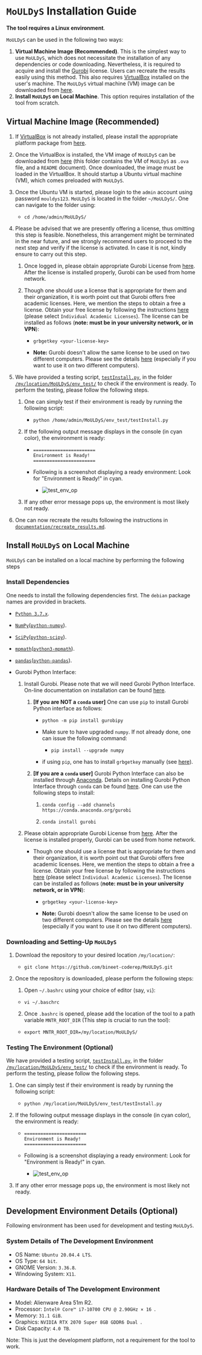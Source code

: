 # `MoULDyS` Installation Guide

**The tool requires a Linux environment**. 

`MoULDyS` can be used in the following two ways:

1. **Virtual Machine Image (Recommended)**. This is the simplest way to use `MoULDyS`, which does not necessitate the installation of any dependencies or code downloading. Nevertheless, it is required to acquire and install the [Gurobi](https://www.gurobi.com/solutions/gurobi-optimizer/?campaignid=193283256&adgroupid=138872523040&creative=596136082776&keyword=gurobi&matchtype=e&gclid=CjwKCAjw6IiiBhAOEiwALNqncXIGRe-OYdzuBIwq3Waarc4fe6rP6DRYPh1xTWfA86OQSH_oX5zbdRoC7IUQAvD_BwE) license. Users can recreate the results easily using this method. This also requires [VirtualBox](https://www.virtualbox.org/) installed on the user's machine. The `MoULDyS` virtual machine (VM) image can be downloaded from [here](https://drive.google.com/drive/folders/1hARp49PkvRXrHY2fU63NsQ-x0A4yZqVm?usp=share_link).
2. **Install `MoULDyS` on Local Machine**. This option requires installation of the tool from scratch. 

## **Virtual Machine Image (Recommended)**

1. If [VirtualBox](https://www.virtualbox.org/) is not already installed, please install the appropriate platform package from [here](https://www.virtualbox.org/wiki/Downloads).

2. Once the VirtualBox is installed, the VM image of `MoULDyS` can be downloaded from [here](https://drive.google.com/drive/folders/1hARp49PkvRXrHY2fU63NsQ-x0A4yZqVm?usp=share_link) (this folder contains the VM of `MoULDyS` as `.ova` file, and a `README` document). Once downloaded, the image must be loaded in the VirtualBox. It should startup a Ubuntu virtual machine (VM), which comes preloaded with `MoULDyS`.

3. Once the Ubuntu VM is started, please login to the `admin` account using password `mouldys123`. `MoULDyS` is located in the folder `~/MoULDyS/`. One can navigate to the folder using:

   * ```shell
     cd /home/admin/MoULDyS/
     ```

4. Please be advised that we are presently offering a license, thus omitting this step is feasible. Nonetheless, this arrangement might be terminated in the near future, and we strongly recommend users to proceed to the next step and verify if the license is activated. In case it is not, kindly ensure to carry out this step.

   1. Once logged in, please obtain appropriate Gurobi License from [here](http://www.gurobi.com/downloads/licenses/license-center). After the license is installed properly, Gurobi can be used from home network.

   2. Though one should use a license that is appropriate for them and their organization, it is worth point out that Gurobi offers free academic licenses. Here, we mention the steps to obtain a free a license. Obtain your free license by following the instructions [here](https://www.gurobi.com/academia/academic-program-and-licenses/) (please select `Individual Academic Licenses`). The license can be installed as follows (**note: must be in your university network, or in VPN**):

      * ```shell
        grbgetkey <your-license-key>
        ```

      * **Note:** Gurobi doesn't allow the same license to be used on two different computers. Please see the details [here](https://www.gurobi.com/downloads/end-user-license-agreement-academic/) (especially if you want to use it on two different computers).

5. We have provided a testing script, [`testInstall.py`](https://github.com/bineet-coderep/MoULDyS/blob/main/env_test/testInstall.py), in the folder [`/my/location/MoULDyS/env_test/`](https://github.com/bineet-coderep/MoULDyS/tree/main/env_test) to check if the environment is ready. To perform the testing, please follow the following steps.

   1. One can simply test if their environment is ready by running the following script:

      * ```shell
        python /home/admin/MoULDyS/env_test/testInstall.py
        ```

   2. If the following output message displays in the console (in cyan color), the environment is ready:

      * ```shell
        =======================
        Environment is Ready!
        =======================
        ```

      * Following is a screenshot displaying a ready environment: Look for "Environment is Ready!" in cyan.

        * ![test_env_op](test_env_op.png)

   3. If any other error message pops up, the environment is most likely not ready.

6. One can now recreate the results following the instructions in [`documentation/recreate_results.md`](https://github.com/bineet-coderep/MoULDyS/blob/main/documentation/recreate_results.md).

## Install `MoULDyS` on Local Machine

`MoULDyS` can be installed on a local machine by performing the following steps

### Install Dependencies

One needs to install the following dependencies first. The `debian` package names are provided in brackets.

- [`Python 3.7.x`](https://www.python.org/).

- [`NumPy`](https://numpy.org/)([`python-numpy`](https://packages.debian.org/search?keywords=python-numpy)).

- [`SciPy`](https://scipy.org/)([`python-scipy`](https://packages.debian.org/search?keywords=python-scipy)).

- [`mpmath`](https://mpmath.org/)([`python3-mpmath`](https://packages.debian.org/search?keywords=python3-mpmath)).

- [`pandas`](https://pandas.pydata.org/)([`python-pandas`](https://packages.debian.org/search?suite=default&section=all&arch=any&searchon=names&keywords=python-pandas)).

- Gurobi Python Interface:
  1. Install Gurobi. Please note that we will need Gurobi Python Interface. On-line documentation on installation can be found [here](https://www.gurobi.com/documentation/9.5/quickstart_linux/cs_using_pip_to_install_gr.html). 

     1. **[If you are NOT a `conda` user]** One can use `pip` to install Gurobi Python interface as follows:

        * ```shell
          python -m pip install gurobipy
          ```

        * Make sure to have upgraded `numpy`. If not already done, one can issue the following command:

           * ```shell
             pip install --upgrade numpy
             ```

        * if using `pip`, one has to install `grbgetkey` manually (see [here](https://support.gurobi.com/hc/en-us/articles/360059842732)).

     2. **[If you are a `conda` user]** Gurobi Python Interface can also be installed through [Anaconda](https://www.anaconda.com/). Details on installing Gurobi Python Interface through `conda` can be found [here](https://www.gurobi.com/documentation/9.5/quickstart_mac/cs_anaconda_and_grb_conda_.html). One can use the following steps to install:

        1. ```shell
           conda config --add channels https://conda.anaconda.org/gurobi
           ```

        2. ```shell
           conda install gurobi
           ```

  2. Please obtain appropriate Gurobi License from [here](http://www.gurobi.com/downloads/licenses/license-center). After the license is installed properly, Gurobi can be used from home network.

     * Though one should use a license that is appropriate for them and their organization, it is worth point out that Gurobi offers free academic licenses. Here, we mention the steps to obtain a free a license. Obtain your free license by following the instructions [here](https://www.gurobi.com/academia/academic-program-and-licenses/) (please select `Individual Academic Licenses`). The license can be installed as follows (**note: must be in your university network, or in VPN**):

       * ```shell
         grbgetkey <your-license-key>
         ```

       * **Note:** Gurobi doesn't allow the same license to be used on two different computers. Please see the details [here](https://www.gurobi.com/downloads/end-user-license-agreement-academic/) (especially if you want to use it on two different computers).

### Downloading and Setting-Up `MoULDyS`

1. Download the repository to your desired location `/my/location/`:

   * ```shell
     git clone https://github.com/bineet-coderep/MoULDyS.git
     ```

2. Once the repository is downloaded, please perform the following steps:

   1. Open `~/.bashrc` using your choice of editor (say, `vi`):

     * ```shell
       vi ~/.baschrc
       ```

   2. Once `.bashrc` is opened, please add the location of the tool to a path variable `MNTR_ROOT_DIR` (This step is crucial to run the tool):

     * ```shell
       export MNTR_ROOT_DIR=/my/location/MoULDyS/
       ```

### Testing The Environment (Optional)

We have provided a testing script, [`testInstall.py`](https://github.com/bineet-coderep/MoULDyS/blob/main/env_test/testInstall.py), in the folder [`/my/location/MoULDyS/env_test/`](https://github.com/bineet-coderep/MoULDyS/tree/main/env_test) to check if the environment is ready. To perform the testing, please follow the following steps.

1. One can simply test if their environment is ready by running the following script:

   * ```shell
     python /my/location/MoULDyS/env_test/testInstall.py
     ```

2. If the following output message displays in the console (in cyan color), the environment is ready:

   * ```shell
     =======================
     Environment is Ready!
     =======================
     ```

   * Following is a screenshot displaying a ready environment: Look for "Environment is Ready!" in cyan.

     * ![test_env_op](test_env_op.png)

3. If any other error message pops up, the environment is most likely not ready.

## Development Environment Details (Optional)

Following environment has been used for development and testing `MoULDyS`.

### System Details of The Development Environment 

* OS Name: `Ubuntu 20.04.4 LTS`.
* OS Type: `64 bit`.
* GNOME Version: `3.36.8`.
* Windowing System: `X11`.

### Hardware Details of The Development Environment 

* Model: Alienware Area 51m R2.
* Processor: `Intel® Core™ i7-10700 CPU @ 2.90GHz × 16 `.
* Memory: `31.1 GiB`.
* Graphics: `NVIDIA RTX 2070 Super 8GB GDDR6 Dual `.
* Disk Capacity: `4.0 TB`.

Note: This is just the development platform, not a requirement for the tool to work.
